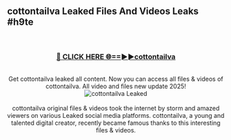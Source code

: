 ## cottontailva Leaked Files And Videos Leaks #h9te
<br>
<div align="center">
<h3><a href="https://watchclip.my.id/cottontailva" rel="nofollow">🔴 CLICK HERE 🌐==►►cottontailva</a></h3>
<br>
Get cottontailva leaked all content. Now you can access all files & videos of cottontailva. All video and files new update 2025!
<br>
<a href="https://watchclip.my.id/cottontailva" rel="nofollow" data-target="animated-image.originalLink"><img src="https://i.ibb.co.com/WyWwxjT/player-gif2.gif" alt="cottontailva Leaked" style="max-width: 100%; display: inline-block;" data-target="animated-image.originalImage"></a>
<br><br>
cottontailva original files & videos took the internet by storm and amazed viewers on various Leaked social media platforms. cottontailva, a young and talented digital creator, recently became famous thanks to this interesting files & videos.
</div>
<br>